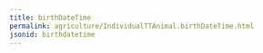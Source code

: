 ```yaml
---
title: birthDateTime
permalink: agriculture/IndividualTTAnimal.birthDateTime.html
jsonid: birthdatetime
---
```

